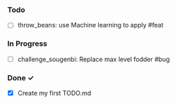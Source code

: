 ### Todo

- [ ] throw_beans: use Machine learning to apply #feat

### In Progress

- [ ] challenge_sougenbi: Replace max level fodder #bug

### Done ✓

- [x] Create my first TODO.md
